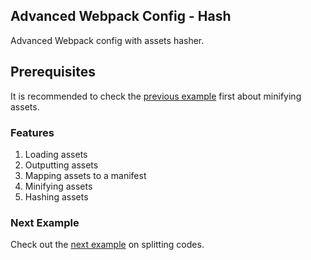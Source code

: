 ## Advanced Webpack Config - Hash
Advanced Webpack config with assets hasher.

## Prerequisites
It is recommended to check the [previous example](https://github.com/Imballinst/webpack-incremental-tutorial/tree/master/02-minify) first about minifying assets.

### Features
1. Loading assets
2. Outputting assets
3. Mapping assets to a manifest
4. Minifying assets
5. Hashing assets

### Next Example
Check out the [next example](https://github.com/Imballinst/webpack-incremental-tutorial/tree/master/04-split-chunk) on splitting codes.
